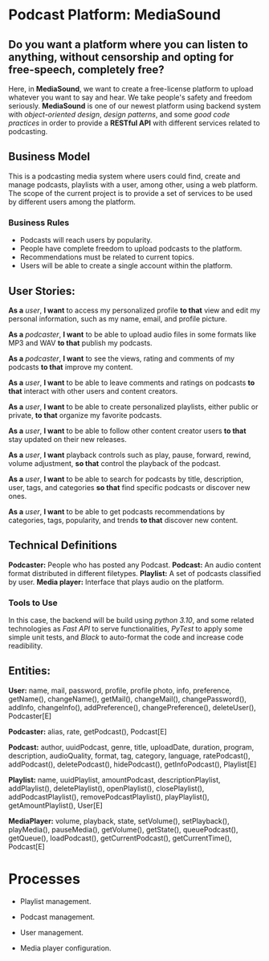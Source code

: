 # Podcast Platform: MediaSound

## Do you want a platform where you can listen to anything, without censorship and opting for free-speech, completely free?

Here, in __MediaSound__, we want to create a free-license platform to upload whatever you want to say and hear. We take people's safety and freedom seriously. __MediaSound__ is one of our newest platform using backend system with _object-oriented design_, _design patterns_, and some _good code practices_ in order to provide a __RESTful API__ with different services related to podcasting.


## Business Model

This is a podcasting media system where users could find, create and manage podcasts, playlists with a user, among other, using a web platform. The scope of the current project is to provide a set of services to be used by different users among the platform.


### Business Rules
  
- Podcasts will reach users by popularity.
- People have complete freedom to upload podcasts to the platform.
- Recommendations must be related to current topics.
- Users will be able to create a single account within the platform.


## User Stories:

__As a__ _user_, __I want__ to access my personalized profile __to that__ view and edit my personal information, such as my name, email, and profile picture.

__As a__ _podcaster_, __I want__ to be able to upload audio files in some formats like MP3 and WAV __to that__ publish my podcasts.

__As a__ _podcaster_, __I want__ to see the views, rating and comments of my podcasts __to that__ improve my content.

__As a__ _user_, __I want__ to be able to leave comments and ratings on podcasts __to that__ interact with other users and content creators.

__As a__ _user_, __I want__ to be able to create personalized playlists, either public or private, __to that__ organize my favorite podcasts.

__As a__ _user_, __I want__ to be able to follow other content creator users __to that__ stay updated on their new releases.

__As a__ _user_, __I want__ playback controls such as play, pause, forward, rewind, volume adjustment, __so that__ control the playback of the podcast.

__As a__ _user_, __I want__ to be able to search for podcasts by title, description, user, tags, and categories __so that__ find specific podcasts or discover new ones.

__As a__ _user_, __I want__ to be able to get podcasts recommendations by categories, tags, popularity, and trends __to that__ discover new content.


## Technical Definitions

__Podcaster:__ People who has posted any Podcast.
__Podcast:__ An audio content format distributed in different filetypes.
__Playlist:__ A set of podcasts classified by user.
__Media player:__ Interface that plays audio on the platform.


### Tools to Use

In this case, the backend will be build using _python 3.10_, and some related technologies as _Fast API_ to serve functionalities, _PyTest_ to apply some simple unit tests, and _Black_ to auto-format the code and increase code readibility.


## Entities:

__User:__ name, mail, password, profile, profile photo, info, preference, getName(), changeName(), getMail(), changeMail(), changePassword(), addInfo, changeInfo(), addPreference(), changePreference(), deleteUser(), Podcaster[E]

__Podcaster:__ alias, rate, getPodcast(), Podcast[E]

__Podcast:__ author, uuidPodcast, genre, title, uploadDate, duration, program, description, audioQuality, format, tag, category, language, ratePodcast(), addPodcast(), deletePodcast(), hidePodcast(), getInfoPodcast(), Playlist[E]

__Playlist:__ name, uuidPlaylist, amountPodcast, descriptionPlaylist, addPlaylist(), deletePlaylist(), openPlaylist(), closePlaylist(), addPodcastPlaylist(), removePodcastPlaylist(), playPlaylist(), getAmountPlaylist(), User[E]

__MediaPlayer:__ volume, playback, state, setVolume(), setPlayback(), playMedia(), pauseMedia(), getVolume(), getState(), queuePodcast(), getQueue(), loadPodcast(), getCurrentPodcast(), getCurrentTime(), Podcast[E]


# Processes

- Playlist management.

- Podcast management.

- User management.

- Media player configuration.

